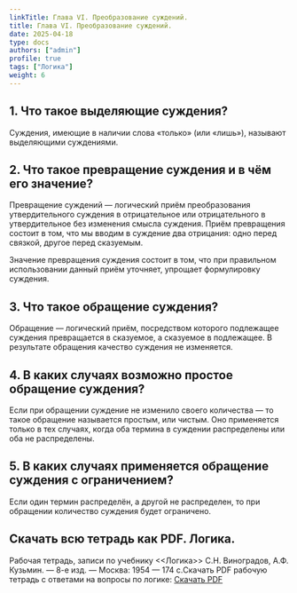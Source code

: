 ```yaml
---
linkTitle: Глава VI. Преобразование суждений.
title: Глава VI. Преобразование суждений.
date: 2025-04-18
type: docs
authors: ["admin"]
profile: true
tags: ["Логика"]
weight: 6
---
```


## 1. Что такое выделяющие суждения?

Суждения, имеющие в наличии слова «только» (или «лишь»), называют выделяющими суждениями.

## 2. Что такое превращение суждения и в чём его значение?

Превращение суждений — логический приём преобразования утвердительного суждения в отрицательное или отрицательного в утвердительное без изменения смысла суждения. Приём превращения состоит в том, что мы вводим в суждение два отрицания: одно перед связкой, другое перед сказуемым.

Значение превращения суждения состоит в том, что при правильном использовании данный приём уточняет, упрощает формулировку суждения.

## 3. Что такое обращение суждения?

Обращение — логический приём, посредством которого подлежащее суждения превращается в сказуемое, а сказуемое в подлежащее. В результате обращения качество суждения не изменяется.

## 4. В каких случаях возможно простое обращение суждения?

Если при обращении суждение не изменило своего количества — то такое обращение называется простым, или чистым. Оно применяется только в тех случаях, когда оба термина в суждении распределены или оба не распределены.

## 5. В каких случаях применяется обращение суждения с ограничением?

Если один термин распределён, а другой не распределен, то при обращении количество суждения будет ограничено.

## Скачать всю тетрадь как PDF. Логика.

Рабочая тетрадь, записи по учебнику <<Логика>> С.Н. Виноградов, А.Ф. Кузьмин. — 8-е изд. — Москва: 1954 — 174 c.Скачать PDF рабочую тетрадь с ответами на вопросы по логике: [Скачать PDF](/uploads/Logika-Vladin-2024.pdf)